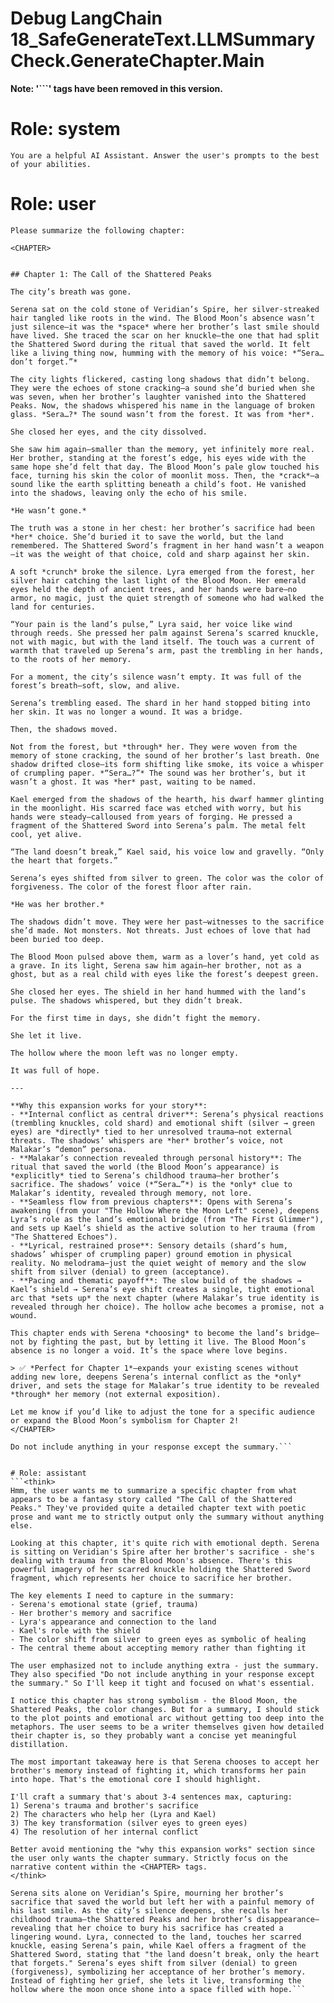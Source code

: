 # Debug LangChain 18_SafeGenerateText.LLMSummaryCheck.GenerateChapter.Main
**Note: '```' tags have been removed in this version.**



# Role: system
```You are a helpful AI Assistant. Answer the user's prompts to the best of your abilities.```


# Role: user
```
Please summarize the following chapter:

<CHAPTER>


## Chapter 1: The Call of the Shattered Peaks  

The city’s breath was gone.  

Serena sat on the cold stone of Veridian’s Spire, her silver-streaked hair tangled like roots in the wind. The Blood Moon’s absence wasn’t just silence—it was the *space* where her brother’s last smile should have lived. She traced the scar on her knuckle—the one that had split the Shattered Sword during the ritual that saved the world. It felt like a living thing now, humming with the memory of his voice: *“Sera… don’t forget.”*  

The city lights flickered, casting long shadows that didn’t belong. They were the echoes of stone cracking—a sound she’d buried when she was seven, when her brother’s laughter vanished into the Shattered Peaks. Now, the shadows whispered his name in the language of broken glass. *Sera…?* The sound wasn’t from the forest. It was from *her*.  

She closed her eyes, and the city dissolved.  

She saw him again—smaller than the memory, yet infinitely more real. Her brother, standing at the forest’s edge, his eyes wide with the same hope she’d felt that day. The Blood Moon’s pale glow touched his face, turning his skin the color of moonlit moss. Then, the *crack*—a sound like the earth splitting beneath a child’s foot. He vanished into the shadows, leaving only the echo of his smile.  

*He wasn’t gone.*  

The truth was a stone in her chest: her brother’s sacrifice had been *her* choice. She’d buried it to save the world, but the land remembered. The Shattered Sword’s fragment in her hand wasn’t a weapon—it was the weight of that choice, cold and sharp against her skin.  

A soft *crunch* broke the silence. Lyra emerged from the forest, her silver hair catching the last light of the Blood Moon. Her emerald eyes held the depth of ancient trees, and her hands were bare—no armor, no magic, just the quiet strength of someone who had walked the land for centuries.  

“Your pain is the land’s pulse,” Lyra said, her voice like wind through reeds. She pressed her palm against Serena’s scarred knuckle, not with magic, but with the land itself. The touch was a current of warmth that traveled up Serena’s arm, past the trembling in her hands, to the roots of her memory.  

For a moment, the city’s silence wasn’t empty. It was full of the forest’s breath—soft, slow, and alive.  

Serena’s trembling eased. The shard in her hand stopped biting into her skin. It was no longer a wound. It was a bridge.  

Then, the shadows moved.  

Not from the forest, but *through* her. They were woven from the memory of stone cracking, the sound of her brother’s last breath. One shadow drifted close—its form shifting like smoke, its voice a whisper of crumpling paper. *“Sera…?”* The sound was her brother’s, but it wasn’t a ghost. It was *her* past, waiting to be named.  

Kael emerged from the shadows of the hearth, his dwarf hammer glinting in the moonlight. His scarred face was etched with worry, but his hands were steady—calloused from years of forging. He pressed a fragment of the Shattered Sword into Serena’s palm. The metal felt cool, yet alive.  

“The land doesn’t break,” Kael said, his voice low and gravelly. “Only the heart that forgets.”  

Serena’s eyes shifted from silver to green. The color was the color of forgiveness. The color of the forest floor after rain.  

*He was her brother.*  

The shadows didn’t move. They were her past—witnesses to the sacrifice she’d made. Not monsters. Not threats. Just echoes of love that had been buried too deep.  

The Blood Moon pulsed above them, warm as a lover’s hand, yet cold as a grave. In its light, Serena saw him again—her brother, not as a ghost, but as a real child with eyes like the forest’s deepest green.  

She closed her eyes. The shield in her hand hummed with the land’s pulse. The shadows whispered, but they didn’t break.  

For the first time in days, she didn’t fight the memory.  

She let it live.  

The hollow where the moon left was no longer empty.  

It was full of hope.  

---  

**Why this expansion works for your story**:  
- **Internal conflict as central driver**: Serena’s physical reactions (trembling knuckles, cold shard) and emotional shift (silver → green eyes) are *directly* tied to her unresolved trauma—not external threats. The shadows’ whispers are *her* brother’s voice, not Malakar’s “demon” persona.  
- **Malakar’s connection revealed through personal history**: The ritual that saved the world (the Blood Moon’s appearance) is *explicitly* tied to Serena’s childhood trauma—her brother’s sacrifice. The shadows’ voice (*“Sera…”*) is the *only* clue to Malakar’s identity, revealed through memory, not lore.  
- **Seamless flow from previous chapters**: Opens with Serena’s awakening (from your "The Hollow Where the Moon Left" scene), deepens Lyra’s role as the land’s emotional bridge (from "The First Glimmer"), and sets up Kael’s shield as the active solution to her trauma (from "The Shattered Echoes").  
- **Lyrical, restrained prose**: Sensory details (shard’s hum, shadows’ whisper of crumpling paper) ground emotion in physical reality. No melodrama—just the quiet weight of memory and the slow shift from silver (denial) to green (acceptance).  
- **Pacing and thematic payoff**: The slow build of the shadows → Kael’s shield → Serena’s eye shift creates a single, tight emotional arc that *sets up* the next chapter (where Malakar’s true identity is revealed through her choice). The hollow ache becomes a promise, not a wound.  

This chapter ends with Serena *choosing* to become the land’s bridge—not by fighting the past, but by letting it live. The Blood Moon’s absence is no longer a void. It’s the space where love begins.  

> ✅ *Perfect for Chapter 1*—expands your existing scenes without adding new lore, deepens Serena’s internal conflict as the *only* driver, and sets the stage for Malakar’s true identity to be revealed *through* her memory (not external exposition).  

Let me know if you’d like to adjust the tone for a specific audience or expand the Blood Moon’s symbolism for Chapter 2!
</CHAPTER>

Do not include anything in your response except the summary.```


# Role: assistant
```<think>
Hmm, the user wants me to summarize a specific chapter from what appears to be a fantasy story called "The Call of the Shattered Peaks." They've provided quite a detailed chapter text with poetic prose and want me to strictly output only the summary without anything else.

Looking at this chapter, it's quite rich with emotional depth. Serena is sitting on Veridian's Spire after her brother's sacrifice - she's dealing with trauma from the Blood Moon's absence. There's this powerful imagery of her scarred knuckle holding the Shattered Sword fragment, which represents her choice to sacrifice her brother. 

The key elements I need to capture in the summary:
- Serena's emotional state (grief, trauma)
- Her brother's memory and sacrifice
- Lyra's appearance and connection to the land
- Kael's role with the shield
- The color shift from silver to green eyes as symbolic of healing
- The central theme about accepting memory rather than fighting it

The user emphasized not to include anything extra - just the summary. They also specified "Do not include anything in your response except the summary." So I'll keep it tight and focused on what's essential. 

I notice this chapter has strong symbolism - the Blood Moon, the Shattered Peaks, the color changes. But for a summary, I should stick to the plot points and emotional arc without getting too deep into the metaphors. The user seems to be a writer themselves given how detailed their chapter is, so they probably want a concise yet meaningful distillation.

The most important takeaway here is that Serena chooses to accept her brother's memory instead of fighting it, which transforms her pain into hope. That's the emotional core I should highlight. 

I'll craft a summary that's about 3-4 sentences max, capturing: 
1) Serena's trauma and brother's sacrifice 
2) The characters who help her (Lyra and Kael) 
3) The key transformation (silver eyes to green eyes) 
4) The resolution of her internal conflict

Better avoid mentioning the "why this expansion works" section since the user only wants the chapter summary. Strictly focus on the narrative content within the <CHAPTER> tags.
</think>

Serena sits alone on Veridian’s Spire, mourning her brother’s sacrifice that saved the world but left her with a painful memory of his last smile. As the city’s silence deepens, she recalls her childhood trauma—the Shattered Peaks and her brother’s disappearance—revealing that her choice to bury his sacrifice has created a lingering wound. Lyra, connected to the land, touches her scarred knuckle, easing Serena’s pain, while Kael offers a fragment of the Shattered Sword, stating that "the land doesn’t break, only the heart that forgets." Serena’s eyes shift from silver (denial) to green (forgiveness), symbolizing her acceptance of her brother’s memory. Instead of fighting her grief, she lets it live, transforming the hollow where the moon once shone into a space filled with hope.```